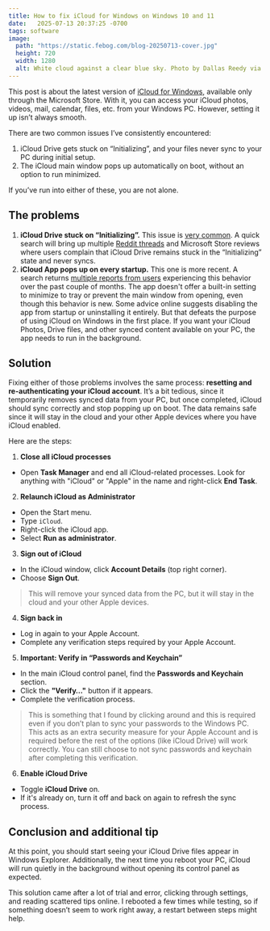 ```yaml
---
title: How to fix iCloud for Windows on Windows 10 and 11
date:   2025-07-13 20:37:25 -0700
tags: software
image:
  path: "https://static.febog.com/blog-20250713-cover.jpg"
  height: 720
  width: 1280
  alt: White cloud against a clear blue sky. Photo by Dallas Reedy via Unsplash.
---
```

This post is about the latest version of [iCloud for Windows](https://support.apple.com/en-us/103232), available only through the Microsoft Store. With it, you can access your iCloud photos, videos, mail, calendar, files, etc. from your Windows PC. However, setting it up isn’t always smooth.

There are two common issues I’ve consistently encountered:

1. iCloud Drive gets stuck on “Initializing”, and your files never sync to your PC during initial setup.
2. The iCloud main window pops up automatically on boot, without an option to run minimized.

If you’ve run into either of these, you are not alone.

## The problems

1. **iCloud Drive stuck on “Initializing”.** This issue is [very common](https://discussions.apple.com/thread/254557515). A quick search will bring up multiple [Reddit threads](https://www.reddit.com/r/iCloud/comments/1c8m1sa/icloud_drive_stuck_initializing_for_2months_best/) and Microsoft Store reviews where users complain that iCloud Drive remains stuck in the “Initializing” state and never syncs.
2. **iCloud App pops up on every startup.** This one is more recent. A search returns [multiple reports from users](https://www.reddit.com/r/iCloud/comments/1kk435p/icloud_popup_on_startup_windows_11/) experiencing this behavior over the past couple of months. The app doesn't offer a built-in setting to minimize to tray or prevent the main window from opening, even though this behavior is new. Some advice online suggests disabling the app from startup or uninstalling it entirely. But that defeats the purpose of using iCloud on Windows in the first place. If you want your iCloud Photos, Drive files, and other synced content available on your PC, the app needs to run in the background.

## Solution

Fixing either of those problems involves the same process: **resetting and re-authenticating your iCloud account**. It’s a bit tedious, since it temporarily removes synced data from your PC, but once completed, iCloud should sync correctly and stop popping up on boot. The data remains safe since it will stay in the cloud and your other Apple devices where you have iCloud enabled.

Here are the steps:

1. **Close all iCloud processes**
  - Open **Task Manager** and end all iCloud-related processes. Look for anything with "iCloud" or "Apple" in the name and right-click **End Task**.

2. **Relaunch iCloud as Administrator**
  - Open the Start menu.
  - Type `iCloud`.
  - Right-click the iCloud app.
  - Select **Run as administrator**.

3. **Sign out of iCloud**
  - In the iCloud window, click **Account Details** (top right corner).
  - Choose **Sign Out**.

   > This will remove your synced data from the PC, but it will stay in the cloud and your other Apple devices.

4. **Sign back in**
  - Log in again to your Apple Account.
  - Complete any verification steps required by your Apple Account.

5. **Important: Verify in “Passwords and Keychain”**  
  - In the main iCloud control panel, find the **Passwords and Keychain** section.
  - Click the **"Verify…"** button if it appears.
  - Complete the verification process.

   > This is something that I found by clicking around and this is required even if you don’t plan to sync your passwords to the Windows PC. This acts as an extra security measure for your Apple Account and is required before the rest of the options (like iCloud Drive) will work correctly. You can still choose to not sync passwords and keychain after completing this verification.

6. **Enable iCloud Drive**
  - Toggle **iCloud Drive** on.
  - If it's already on, turn it off and back on again to refresh the sync process.

## Conclusion and additional tip

At this point, you should start seeing your iCloud Drive files appear in Windows Explorer. Additionally, the next time you reboot your PC, iCloud will run quietly in the background without opening its control panel as expected.

This solution came after a lot of trial and error, clicking through settings, and reading scattered tips online. I rebooted a few times while testing, so if something doesn’t seem to work right away, a restart between steps might help.
